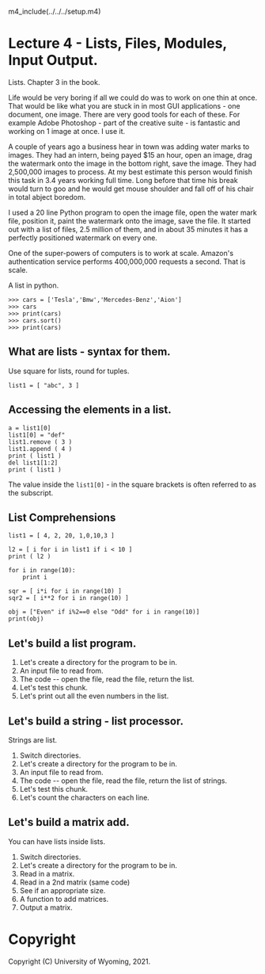 
m4_include(../../../setup.m4)

# Lecture 4 - Lists, Files, Modules, Input Output.

Lists.  Chapter 3 in the book.

Life would be very boring if all we could do was to work on one thin at once.  That would be
like what you are stuck in in most GUI applications - one document, one image.  There are very
good tools for each of these.   For example Adobe Photoshop - part of the creative suite -
is fantastic and working on 1 image at once.  I use it.

A couple of years ago a business hear in town was adding water marks to images.  They had an
intern, being payed $15 an hour, open an image, drag the watermark onto the image in the bottom
right, save the image.   They had 2,500,000 images to process.  At my best estimate this person
would finish this task in 3.4 years working full time.  Long before that time his break would
turn to goo and he would get mouse shoulder and fall off of his chair in total abject boredom.

I used a 20 line Python program to open the image file, open the water mark file, position it,
paint the watermark onto the image, save the file.    It started out with a list of files,
2.5 million of them, and in about 35 minutes it has a perfectly positioned watermark on every one.

One of the super-powers of computers is to work at scale.  Amazon's authentication service
performs 400,000,000 requests a second.  That is scale.

A list in python.

```
>>> cars = ['Tesla','Bmw','Mercedes-Benz','Aion']
>>> cars
>>> print(cars)
>>> cars.sort()
>>> print(cars)
```

## What are lists - syntax for them.

Use square for lists, round for tuples.

```
list1 = [ "abc", 3 ]
```

## Accessing the elements in a list.

```
a = list1[0]
list1[0] = "def"
list1.remove ( 3 )
list1.append ( 4 )
print ( list1 )
del list1[1:2]
print ( list1 )
```

The value inside the `list1[0]` - in the square brackets is often referred to as the subscript.

## List Comprehensions

```
list1 = [ 4, 2, 20, 1,0,10,3 ]

l2 = [ i for i in list1 if i < 10 ]
print ( l2 )

for i in range(10):
	print i

sqr = [ i*i for i in range(10) ]
sqr2 = [ i**2 for i in range(10) ]

obj = ["Even" if i%2==0 else "Odd" for i in range(10)]
print(obj)

```

## Let's build a list program.

1. Let's create a directory for the program to be in.
2. An input file to read from.
3. The code -- open the file, read the file, return the list.
4. Let's test this chunk.
5. Let's print out all the even numbers in the list.

## Let's build a string - list processor.

Strings are list.

1. Switch directories.
1. Let's create a directory for the program to be in.
2. An input file to read from.
3. The code -- open the file, read the file, return the list of strings.
4. Let's test this chunk.
5. Let's count the characters on each line.

## Let's build a matrix add.

You can have lists inside lists.

1. Switch directories.
1. Let's create a directory for the program to be in.
3. Read in a matrix.
3. Read in a 2nd matrix (same code)
3. See if an appropriate size.
4. A function to add matrices.
4. Output a matrix.



# Copyright

Copyright (C) University of Wyoming, 2021.


